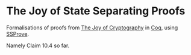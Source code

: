# The Joy of State Separating Proofs
Formalisations of proofs from [The Joy of Cryptography](https://joyofcryptography.com/pdf/book.pdf) in [Coq](https://coq.inria.fr/), using [SSProve](https://github.com/SSProve/ssprove).

Namely Claim 10.4 so far.
